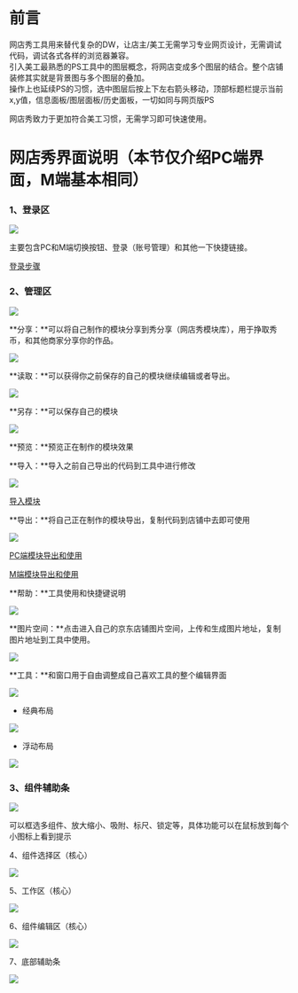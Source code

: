 # 前言

网店秀工具用来替代复杂的DW，让店主/美工无需学习专业网页设计，无需调试代码，调试各式各样的浏览器兼容。  
引入美工最熟悉的PS工具中的图层概念，将网店变成多个图层的结合。整个店铺装修其实就是背景图与多个图层的叠加。  
操作上也延续PS的习惯，选中图层后按上下左右箭头移动，顶部标题栏提示当前 x,y值，信息面板/图层面板/历史面板，一切如同与网页版PS

网店秀致力于更加符合美工习惯，无需学习即可快速使用。

# 网店秀界面说明（本节仅介绍PC端界面，M端基本相同）

### **1、登录区**

![](/assets/2.png)

主要包含PC和M端切换按钮、登录（账号管理）和其他一下快捷链接。

[登录步骤](//chapter1/da-kai-he-deng-lu.md#网店秀登录)

### **2、管理区**

![](/assets/8.png)

**分享：**可以将自己制作的模块分享到秀分享（网店秀模块库），用于挣取秀币，和其他商家分享你的作品。

![](/assets/importdth.png)

**读取：**可以获得你之前保存的自己的模块继续编辑或者导出。

![](/assets/impoe3rt.png)

**另存：**可以保存自己的模块

![](/assets/implj7ort.png)

**预览：**预览正在制作的模块效果

**导入：**导入之前自己导出的代码到工具中进行修改

![](/assets/imhjrt.png)

[导入模块](/chapter1/dao-ru-mo-kuai.md)

**导出：**将自己正在制作的模块导出，复制代码到店铺中去即可使用

![](/assets/impfhrt.png)

[PC端模块导出和使用](/chapter1/dao-chu-mo-kuai.md)

[M端模块导出和使用](/chapter1/mduan-dao-chu-mo-kuai.md)

**帮助：**工具使用和快捷键说明

![](/assets/impljht.png)

**图片空间：**点击进入自己的京东店铺图片空间，上传和生成图片地址，复制图片地址到工具中使用。

![](/assets/im785drt.png)

**工具：**和窗口用于自由调整成自己喜欢工具的整个编辑界面

![](/assets/im3edrt.png)

* 经典布局

![](/assets/impodchrt.png)

* 浮动布局

![](/assets/imp5ft.png)



### **3、组件辅助条**

![](/assets/3.png)

可以框选多组件、放大缩小、吸附、标尺、锁定等，具体功能可以在鼠标放到每个小图标上看到提示

4、组件选择区（核心）

![](/assets/4.png)

5、工作区（核心）

![](/assets/6.png)

6、组件编辑区（核心）

![](/assets/5.png)

7、底部辅助条

![](/assets/7.png)

